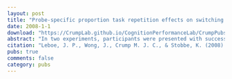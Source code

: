 ```yaml
---
layout: post
title: "Probe-specific proportion task repetition effects on switching costs"
date: 2008-1-1
download: "https://CrumpLab.github.io/CognitionPerformanceLab/CrumpPubs/Leboe et al. - 2008.pdf"
abstract: "In two experiments, participants were presented with successive presentations of animal names (e.g., gorilla, whale)—a prime display followed by a probe display. In response to each display, participants judged either the typical habitat or the relative size of those animals, repeating the same task in response to both displays on half of the experimental trials and switching from one task to the other on the other half of trials. Our results demonstrate that switch costs can be reduced when either the probe’s identity or its location is predictive of a change in task. This result establishes that the presentation of a stimulus can serve as a rapid cue for facilitating a switch in task, independent of processes occurring both at the time of the prime task and during the intervening period between the prime and probe tasks. We discuss the implications of these results for prevailing explana- tions of task switching costs."
citation: "Leboe, J. P., Wong, J., Crump M. J. C., & Stobbe, K. (2008). Probe-specific proportion task repetition effects on switching costs. Perception & Psychophysics, 70, 935-945."
pubs: true
comments: false
category: pubs
---
```

